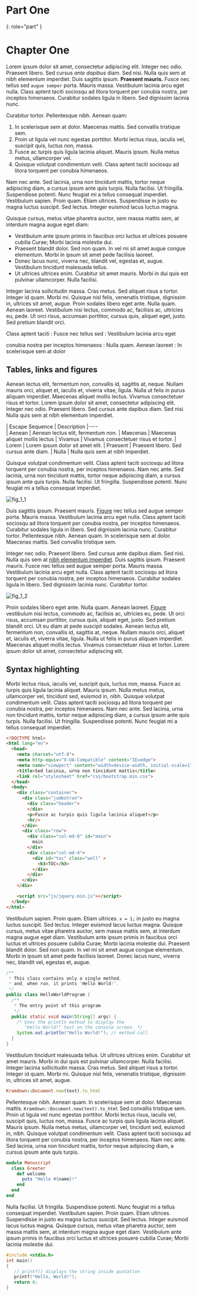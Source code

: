 # Part One
{: role="part" }

# Chapter One
Lorem ipsum dolor sit amet, consectetur adipiscing elit. Integer nec odio. Praesent libero. Sed cursus *ante dapibus* diam. Sed nisi. Nulla quis sem at nibh elementum imperdiet. Duis sagittis ipsum. **Praesent mauris.** Fusce nec tellus sed `augue semper` porta. Mauris massa. Vestibulum lacinia arcu eget nulla. Class aptent taciti sociosqu ad litora torquent per conubia nostra, per inceptos himenaeos. Curabitur sodales ligula in libero. Sed dignissim lacinia nunc. 

Curabitur tortor. Pellentesque nibh. Aenean quam:

1. In scelerisque sem at dolor. Maecenas mattis. Sed convallis tristique sem. 
2. Proin ut ligula vel nunc egestas porttitor. Morbi lectus risus, iaculis vel, suscipit quis, luctus non, massa. 
3. Fusce ac turpis quis ligula lacinia aliquet. Mauris ipsum. Nulla metus metus, ullamcorper vel. 
4. Quisque volutpat condimentum velit. Class aptent taciti sociosqu ad litora torquent per conubia himenaeos. 

Nam nec ante. Sed lacinia, urna non tincidunt mattis, tortor neque adipiscing diam, a cursus ipsum ante quis turpis. Nulla facilisi. Ut fringilla. Suspendisse potenti. Nunc feugiat mi a tellus consequat imperdiet. Vestibulum sapien. Proin quam. Etiam ultrices. Suspendisse in justo eu magna luctus suscipit. Sed lectus. Integer euismod lacus luctus magna. 

Quisque cursus, metus vitae pharetra auctor, sem massa mattis sem, at interdum magna augue eget diam:

* Vestibulum ante ipsum primis in faucibus orci luctus et ultrices posuere cubilia Curae; Morbi lacinia molestie dui. 
* Praesent blandit dolor. Sed non quam. In vel mi sit amet augue congue elementum. Morbi in ipsum sit amet pede facilisis laoreet. 
* Donec lacus nunc, viverra nec, blandit vel, egestas et, augue. Vestibulum tincidunt malesuada tellus. 
* Ut ultrices ultrices enim. Curabitur sit amet mauris. Morbi in dui quis est pulvinar ullamcorper. Nulla facilisi. 

Integer lacinia sollicitudin massa. Cras metus. Sed aliquet risus a tortor. Integer id quam. Morbi mi. Quisque nisl felis, venenatis tristique, dignissim in, ultrices sit amet, augue. Proin sodales libero eget ante. Nulla quam. Aenean laoreet. Vestibulum nisi lectus, commodo ac, facilisis ac, ultricies eu, pede. Ut orci risus, accumsan porttitor, cursus quis, aliquet eget, justo. Sed pretium blandit orci. 

Class aptent taciti
: Fusce nec tellus sed
: Vestibulum lacinia arcu eget

conubia nostra
per inceptos himenaeos
: Nulla quam. Aenean laoreet
: In scelerisque sem at dolor


## Tables, links and figures
Aenean lectus elit, fermentum non, convallis id, sagittis at, neque. Nullam mauris orci, aliquet et, iaculis et, viverra vitae, ligula. Nulla ut felis in purus aliquam imperdiet. Maecenas aliquet mollis lectus. Vivamus consectetuer risus et tortor. Lorem ipsum dolor sit amet, consectetur adipiscing elit. Integer nec odio. Praesent libero. Sed cursus ante dapibus diam. Sed nisi. Nulla quis sem at nibh elementum imperdiet. 

| Escape Sequence | Description
|----  
| Aenean   | Aenean lectus elit, fermentum non.
| Maecenas | Maecenas aliquet mollis lectus
| Vivamus  | Vivamus consectetuer risus et tortor.
| Lorem    | Lorem ipsum dolor sit amet elit.
| Praesent | Praesent libero. Sed cursus ante diam.
| Nulla    | Nulla quis sem at nibh imperdiet.


Quisque volutpat condimentum velit. Class aptent taciti sociosqu ad litora torquent per conubia nostra, per inceptos himenaeos. Nam nec ante. Sed lacinia, urna non tincidunt mattis, tortor neque adipiscing diam, a cursus ipsum ante quis turpis. Nulla facilisi. Ut fringilla. Suspendisse potenti. Nunc feugiat mi a tellus consequat imperdiet. 

![fig_1_1](images/fig_01_01.png "Morbi lectus risus, iaculis vel, suscipit quis, luctus non, massa.")


Duis sagittis ipsum. Praesent mauris. [Figure](#fig_1_1)  nec tellus sed augue semper porta. Mauris massa. Vestibulum lacinia arcu eget nulla. Class aptent taciti sociosqu ad litora torquent per conubia nostra, per inceptos himenaeos. Curabitur sodales ligula in libero. Sed dignissim lacinia nunc. Curabitur tortor. Pellentesque nibh. Aenean quam. In scelerisque sem at dolor. Maecenas mattis. Sed convallis tristique sem. 

Integer nec odio. Praesent libero. Sed cursus ante dapibus diam. Sed nisi. Nulla quis sem at [nibh elementum imperdiet](http://www.example.com). Duis sagittis ipsum. Praesent mauris. Fusce nec tellus sed augue semper porta. Mauris massa. Vestibulum lacinia arcu eget nulla. Class aptent taciti sociosqu ad litora torquent per conubia nostra, per inceptos himenaeos. Curabitur sodales ligula in libero. Sed dignissim lacinia nunc. Curabitur tortor. 

![fig_1_2](images/fig_01_02.png "Mauris massa. Vestibulum lacinia arcu eget nulla")

Proin sodales libero eget ante. Nulla quam. Aenean laoreet. [Figure](#fig_1_2) vestibulum nisi lectus, commodo ac, facilisis ac, ultricies eu, pede. Ut orci risus, accumsan porttitor, cursus quis, aliquet eget, justo. Sed pretium blandit orci. Ut eu diam at pede suscipit sodales. Aenean lectus elit, fermentum non, convallis id, sagittis at, neque. Nullam mauris orci, aliquet et, iaculis et, viverra vitae, ligula. Nulla ut felis in purus aliquam imperdiet. Maecenas aliquet mollis lectus. Vivamus consectetuer risus et tortor. Lorem ipsum dolor sit amet, consectetur adipiscing elit. 

## Syntax highlighting
Morbi lectus risus, iaculis vel, suscipit quis, luctus non, massa. Fusce ac turpis quis ligula lacinia aliquet. Mauris ipsum. Nulla metus metus, ullamcorper vel, tincidunt sed, euismod in, nibh. Quisque volutpat condimentum velit. Class aptent taciti sociosqu ad litora torquent per conubia nostra, per inceptos himenaeos. Nam nec ante. Sed lacinia, urna non tincidunt mattis, tortor neque adipiscing diam, a cursus ipsum ante quis turpis. Nulla facilisi. Ut fringilla. Suspendisse potenti. Nunc feugiat mi a tellus consequat imperdiet. 

``` html
<!DOCTYPE html>
<html lang="en">
  <head>
    <meta charset="utf-8">
    <meta http-equiv="X-UA-Compatible" content="IE=edge">
    <meta name="viewport" content="width=device-width, initial-scale=1">
    <title>Sed lacinia, urna non tincidunt mattis</title>
    <link rel="stylesheet" href="css/bootstrap.min.css">
  </head>
  <body>
    <div class="container">
      <div class="jumbotron">
        <div class="header">
        </div>
        <p>Fusce ac turpis quis ligula lacinia aliquet</p>
        <hr/>
      </div>
      <div class="row">
        <div class="col-md-8" id="main">
          main
        </div>
        <div class="col-md-4">
          <div id="toc" class="well" >
            <h3>TOC</h3>
          </div>
        </div>
      </div>
    </div>

    <script src="js/jquery.min.js"></script>   
  </body>
</html>
```

Vestibulum sapien. Proin quam. Etiam ultrices. `x = 1;` in justo eu magna luctus suscipit. Sed lectus. Integer euismod lacus luctus magna. Quisque cursus, metus vitae pharetra auctor, sem massa mattis sem, at interdum magna augue eget diam. Vestibulum ante ipsum primis in faucibus orci luctus et ultrices posuere cubilia Curae; Morbi lacinia molestie dui. Praesent blandit dolor. Sed non quam. In vel mi sit amet augue congue elementum. Morbi in ipsum sit amet pede facilisis laoreet. Donec lacus nunc, viverra nec, blandit vel, egestas et, augue. 

``` java
/**
 * This class contains only a single method, 
 * and, when run, it prints "Hello World!".
 */
public class HelloWorldProgram {
  /**
   * The entry point of this program.
   */
  public static void main(String[] args) {
    /* Uses the println method to display the
       "Hello World!" test on the console screen. */
    System.out.println("Hello World!"); // method call
  } 
}
```

Vestibulum tincidunt malesuada tellus. Ut ultrices ultrices enim. Curabitur sit amet mauris. Morbi in dui quis est pulvinar ullamcorper. Nulla facilisi. Integer lacinia sollicitudin massa. Cras metus. Sed aliquet risus a tortor. Integer id quam. Morbi mi. Quisque nisl felis, venenatis tristique, dignissim in, ultrices sit amet, augue. 

``` ruby
Kramdown::Document.new(text).to_html
```

Pellentesque nibh. Aenean quam. In scelerisque sem at dolor. Maecenas mattis. `Kramdown::Document.new(text).to_html` Sed convallis tristique sem. Proin ut ligula vel nunc egestas porttitor. Morbi lectus risus, iaculis vel, suscipit quis, luctus non, massa. Fusce ac turpis quis ligula lacinia aliquet. Mauris ipsum. Nulla metus metus, ullamcorper vel, tincidunt sed, euismod in, nibh. Quisque volutpat condimentum velit. Class aptent taciti sociosqu ad litora torquent per conubia nostra, per inceptos himenaeos. Nam nec ante. Sed lacinia, urna non tincidunt mattis, tortor neque adipiscing diam, a cursus ipsum ante quis turpis. 

``` ruby
module Manuscript
  class Greeter 
    def welcome
      puts "Hello #{name}!"
    end
  end
end
```

Nulla facilisi. Ut fringilla. Suspendisse potenti. Nunc feugiat mi a tellus consequat imperdiet. Vestibulum sapien. Proin quam. Etiam ultrices. Suspendisse in justo eu magna luctus suscipit. Sed lectus. Integer euismod lacus luctus magna. Quisque cursus, metus vitae pharetra auctor, sem massa mattis sem, at interdum magna augue eget diam. Vestibulum ante ipsum primis in faucibus orci luctus et ultrices posuere cubilia Curae; Morbi lacinia molestie dui. 

``` c
#include <stdio.h>
int main()
{
   // printf() displays the string inside quotation
   printf("Hello, World!");
   return 0;
}
```
